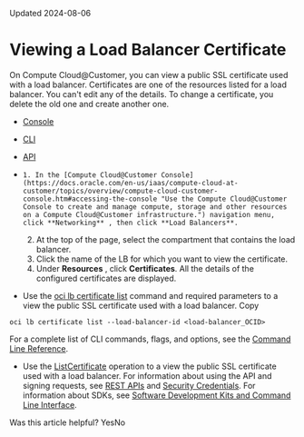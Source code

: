 Updated 2024-08-06
# Viewing a Load Balancer Certificate
On Compute Cloud@Customer, you can view a public SSL certificate used with a load balancer. Certificates are one of the resources listed for a load balancer. You can't edit any of the details. To change a certificate, you delete the old one and create another one.
  * [Console](https://docs.oracle.com/en-us/iaas/compute-cloud-at-customer/topics/lbaas/viewing-a-load-balancer-certificate.htm)
  * [CLI](https://docs.oracle.com/en-us/iaas/compute-cloud-at-customer/topics/lbaas/viewing-a-load-balancer-certificate.htm)
  * [API](https://docs.oracle.com/en-us/iaas/compute-cloud-at-customer/topics/lbaas/viewing-a-load-balancer-certificate.htm)


  *     1. In the [Compute Cloud@Customer Console](https://docs.oracle.com/en-us/iaas/compute-cloud-at-customer/topics/overview/compute-cloud-customer-console.htm#accessing-the-console "Use the Compute Cloud@Customer Console to create and manage compute, storage and other resources on a Compute Cloud@Customer infrastructure.") navigation menu, click **Networking** , then click **Load Balancers**.
    2. At the top of the page, select the compartment that contains the load balancer.
    3. Click the name of the LB for which you want to view the certificate.
    4. Under **Resources** , click **Certificates**.
All the details of the configured certificates are displayed.
  * Use the [oci lb certificate list](https://docs.oracle.com/iaas/tools/oci-cli/latest/oci_cli_docs/cmdref/lb/certificate/list.html) command and required parameters to a view the public SSL certificate used with a load balancer.
Copy
```
oci lb certificate list --load-balancer-id <load-balancer_OCID>
```

For a complete list of CLI commands, flags, and options, see the [Command Line Reference](https://docs.oracle.com/iaas/tools/oci-cli/latest/oci_cli_docs/index.html).
  * Use the [ListCertificate](https://docs.oracle.com/iaas/api/#/en/loadbalancer/latest/Certificate/ListCertificates) operation to a view the public SSL certificate used with a load balancer.
For information about using the API and signing requests, see [REST APIs](https://docs.oracle.com/iaas/Content/API/Concepts/usingapi.htm#REST_APIs) and [Security Credentials](https://docs.oracle.com/iaas/Content/General/Concepts/credentials.htm). For information about SDKs, see [Software Development Kits and Command Line Interface](https://docs.oracle.com/iaas/Content/API/Concepts/sdks.htm#Software_Development_Kits_and_Command_Line_Interface).


Was this article helpful?
YesNo

